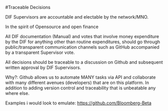 #Traceable Decisions

DIF Supervisors are accountable and electable by the network/MNO.

In the spirit of Opensource and open finance

All DIF documentation (Manual) and votes that involve money expenditure by the DIF for anything other than routine
expenditures, should go through public/transparent communication channels such as GitHub accompanied by 
a transparent Supervisor vote. 

All decisions should be traceable to a discussion on Github and subsequent written approval by DIF Supervisors.

Why?: Github allows us to automate MANY tasks via API and collaborate with many different avenues (developers) that are on this platform.   In addition to adding version control and traceability that is unbeatable any where else.


Examples i would look to emulate: https://github.com/Bloomberg-Beta
